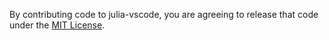 By contributing code to julia-vscode, you are agreeing to release that code under the [MIT License](https://github.com/JuliaEditorSupport/julia-vscode/blob/master/LICENSE).

